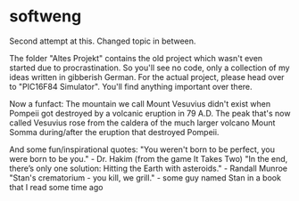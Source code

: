 # softweng

Second attempt at this. Changed topic in between.

The folder "Altes Projekt" contains the old project which wasn't even started due to procrastination. So you'll see no code, only a collection of my ideas written in gibberish German.
For the actual project, please head over to "PIC16F84 Simulator". You'll find anything important over there.

Now a funfact:
The mountain we call Mount Vesuvius didn't exist when Pompeii got destroyed by a volcanic eruption in 79 A.D.
The peak that's now called Vesuvius rose from the caldera of the much larger volcano Mount Somma during/after the eruption that destroyed Pompeii.

And some fun/inspirational quotes:
"You weren't born to be perfect, you were born to be you." - Dr. Hakim (from the game It Takes Two)
"In the end, there’s only one solution: Hitting the Earth with asteroids." - Randall Munroe
"Stan's crematorium - you kill, we grill." - some guy named Stan in a book that I read some time ago
